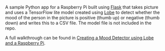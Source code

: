 A sample Python app for a Raspberry Pi built using [Flask](https://flask.palletsprojects.com/en/2.0.x/) that takes picture and uses a TensorFlow lite model created using [Lobe](https://www.lobe.ai/) to detect whether the mood of the person in the picture is positive (thumb up) or negative (thumb down) and writes this to a CSV file. The model file is not included in the repo.

A full walkthrough can be found in [Creating a Mood Detector using Lobe and a Raspberry Pi](https://brendg.co.uk/2021/07/26/creating-a-mood-detector-using-lobe-and-a-raspberry-pi/).
